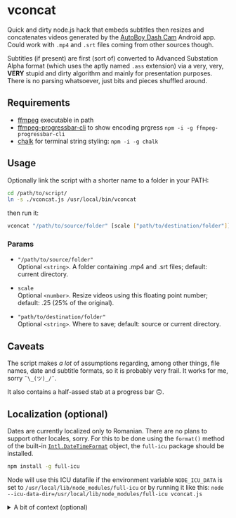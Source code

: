 # vconcat

Quick and dirty node.js hack that embeds subtitles then resizes and concatenates videos generated by the [AutoBoy Dash Cam](https://play.google.com/store/apps/details?id=com.happyconz.blackbox&amp;hl=en) Android app. Could work with `.mp4` and `.srt` files coming from other sources though.

Subtitles (if present) are first (sort of) converted to Advanced Substation Alpha format (which uses the aptly named `.ass` extension) via a very, very, **VERY** stupid and dirty algorithm and mainly for presentation purposes. There is no parsing whatsoever, just bits and pieces shuffled around.

## Requirements

- [ffmpeg](https://ffmpeg.org/) executable in path
- [ffmpeg-progressbar-cli](https://github.com/sidneys/ffmpeg-progressbar-cli) to show encoding prgress `npm -i -g ffmpeg-progressbar-cli`
- [chalk](https://www.npmjs.com/package/chalk) for terminal string styling: `npm -i -g chalk`

## Usage

Optionally link the script with a shorter name to a folder in your PATH:

```bash
cd /path/to/script/
ln -s ./vconcat.js /usr/local/bin/vconcat
```

then run it:

```bash
vconcat "/path/to/source/folder" [scale ["path/to/destination/folder"]]
```

### Params

- `"/path/to/source/folder"`  
Optional `<string>`. A folder containing .mp4 and .srt files; default: current directory.

- `scale`  
Optional `<number>`. Resize videos using this floating point number; default: .25 (25% of the original).

- `"path/to/destination/folder"`  
  Optional `<string>`. Where to save; default: source or current directory.

## Caveats

The script makes *a lot* of assumptions regarding, among other things, file names, date and subtitle formats, so it is probably very frail. It works for me, sorry `¯\_(ツ)_/¯`.

It also contains a half-assed stab at a progress bar 🙃.

## Localization (optional)

Dates are currently localized only to Romanian. There are no plans to support other locales, sorry. For this to be done using the `format()` method of the built-in [`Intl.DateTimeFormat`](https://developer.mozilla.org/en-US/docs/Web/JavaScript/Reference/Global_Objects/DateTimeFormat) object, the `full-icu` package should be installed.

```bash
npm install -g full-icu
```

Node will use this ICU datafile if the environment variable `NODE_ICU_DATA` is set to `/usr/local/lib/node_modules/full-icu`
or by running it like this: `node --icu-data-dir=/usr/local/lib/node_modules/full-icu vconcat.js`


<details>
<summary>A bit of context (optional)</summary>

## Motivation

I'm using a donated Samsung A5 (2014) with the AutoBoy app as a dash cam. I'm archiving the recordings of most of the trips when my five year old daughter was in the car because she says lots of funny things and because I'm a melancholic old fart…  maybe I'll even listen to them sometime in the coming years, you never know.

Anyway, the really important part is the audio track, but I felt that also keeping the video would provide a little more context to the sound. The subtitles also contain additional metadata such as date, time, speed and GPS coordinates. Storing them "as is" seemed a waste of space, so I settled on resizing the videos to ¼ of the original resolution. The sound is not touched.
</details>

